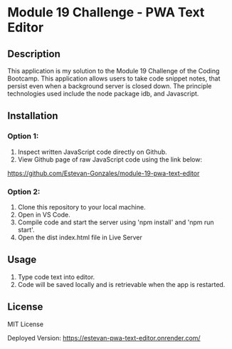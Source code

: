 # Module 19 Challenge - PWA Text Editor

## Description

This application is my solution to the Module 19 Challenge of the Coding Bootcamp.
This application allows users to take code snippet notes, that persist even when a background server is closed down. The principle technologies used include the node package idb, and Javascript.

## Installation

### Option 1:
1. Inspect written JavaScript code directly on Github.
2. View Github page of raw JavaScript code using the link below:

https://github.com/Estevan-Gonzales/module-19-pwa-text-editor

### Option 2:
1. Clone this repository to your local machine.
2. Open in VS Code.
3. Compile code and start the server using 'npm install' and 'npm run start'.
4. Open the dist index.html file in Live Server

## Usage
1. Type code text into editor.
2. Code will be saved locally and is retrievable when the app is restarted.

## License
MIT License

Deployed Version:
https://estevan-pwa-text-editor.onrender.com/

